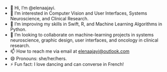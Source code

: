 - 👋 Hi, I’m @elenaajayi.
- 👀 I’m interested in Computer Vision and User Interfaces, Systems Neuroscience, and Clinical Research.
- 🌱 I’m improving my skills in Swift, R, and Machine Learning Algorithms in Python.
- 💞️ I’m looking to collaborate on machine-learning projects in systems neuroscience, graphic design, user interfaces, and oncology in clinical research.
- 📫 How to reach me via email at elenaajayi@outlook.com
- 😄 Pronouns: she/her/hers.
- ⚡ Fun fact: I love dancing and can converse in French!

<!---
elenaajayi/elenaajayi is a ✨ special ✨ repository because its `README.md` (this file) appears on your GitHub profile.
You can click the Preview link to take a look at your changes.
--->

